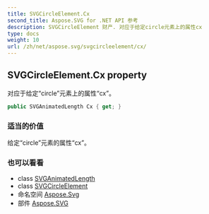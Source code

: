 ```yaml
---
title: SVGCircleElement.Cx
second_title: Aspose.SVG for .NET API 参考
description: SVGCircleElement 财产. 对应于给定circle元素上的属性cx
type: docs
weight: 10
url: /zh/net/aspose.svg/svgcircleelement/cx/
---
```

## SVGCircleElement.Cx property

对应于给定“circle”元素上的属性“cx”。

```csharp
public SVGAnimatedLength Cx { get; }
```

### 适当的价值

给定“circle”元素的属性“cx”。

### 也可以看看

* class [SVGAnimatedLength](../../../aspose.svg.datatypes/svganimatedlength/)
* class [SVGCircleElement](../)
* 命名空间 [Aspose.Svg](../../svgcircleelement/)
* 部件 [Aspose.SVG](../../../)


